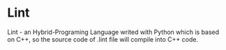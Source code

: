 # Lint
Lint - an Hybrid-Programing Language writed with Python which is based on C++, so the source code of .lint file will compile into C++ code.
